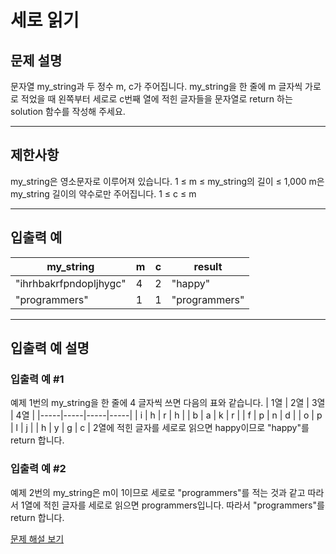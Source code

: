# 세로 읽기

## 문제 설명
문자열 my_string과 두 정수 m, c가 주어집니다. my_string을 한 줄에 m 글자씩 가로로 적었을 때 왼쪽부터 세로로 c번째 열에 적힌 글자들을 문자열로 return 하는 solution 함수를 작성해 주세요.

---

## 제한사항
my_string은 영소문자로 이루어져 있습니다.
1 ≤ m ≤ my_string의 길이 ≤ 1,000
m은 my_string 길이의 약수로만 주어집니다.
1 ≤ c ≤ m

---

## 입출력 예
| my_string              | m | c | result        |
|------------------------|---|---|---------------|
| "ihrhbakrfpndopljhygc" | 4 | 2 | "happy"       |
| "programmers"          | 1 | 1 | "programmers" |

---

## 입출력 예 설명

### 입출력 예 #1
예제 1번의 my_string을 한 줄에 4 글자씩 쓰면 다음의 표와 같습니다.
| 1열 | 2열 | 3열 | 4열 |
|-----|-----|-----|-----|
| i   | h   | r   | h   |
| b   | a   | k   | r   |
| f   | p   | n   | d   |
| o   | p   | l   | j   |
| h   | y   | g   | c   |
2열에 적힌 글자를 세로로 읽으면 happy이므로 "happy"를 return 합니다.

### 입출력 예 #2
예제 2번의 my_string은 m이 1이므로 세로로 "programmers"를 적는 것과 같고 따라서 1열에 적힌 글자를 세로로 읽으면 programmers입니다. 따라서 "programmers"를 return 합니다.

[문제 해설 보기](./문제해설.md)
